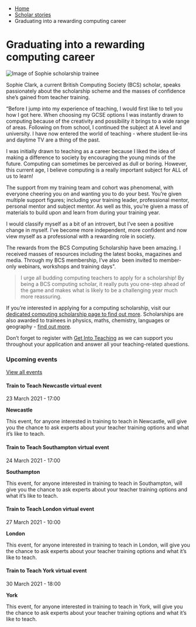 *   [Home](/)
*   [Scholar stories](/teacher-training-scholar-stories)
*   Graduating into a rewarding computing career

Graduating into a rewarding computing career
============================================

<img alt="Image of Sophie scholarship trainee " src="https://getintoteaching.education.gov.uk/sites/default/files/case\_study/Sophie%20Clark%20Profile%20PNG.png"></img>

Sophie Clark, a current British Computing Society (BCS) scholar, speaks passionately about the scholarship scheme and the masses of confidence she’s gained from teacher training.

“Before I jump into my experience of teaching, I would first like to tell you how I got here. When choosing my GCSE options I was instantly drawn to computing because of the creativity and possibility it brings to a wide range of areas. Following on from school, I continued the subject at A level and university. I have now entered the world of teaching - where student lie-ins and daytime TV are a thing of the past.

I was initially drawn to teaching as a career because I liked the idea of making a difference to society by encouraging the young minds of the future. Computing can sometimes be perceived as dull or boring. However, this current age, I believe computing is a really important subject for ALL of us to learn!

The support from my training team and cohort was phenomenal, with everyone cheering you on and wanting you to do your best. You’re given multiple support figures; including your training leader, professional mentor, personal mentor and subject mentor. As well as this, you’re given a mass of materials to build upon and learn from during your training year.

I would classify myself as a bit of an introvert, but I’ve seen a positive change in myself. I’ve become more independent, more confident and now view myself as a professional with a rewarding role in society.

The rewards from the BCS Computing Scholarship have been amazing. I received masses of resources including the latest books, magazines and media. Through my BCS membership, I’ve also  been invited to member-only webinars, workshops and training days".

> I urge all budding computing teachers to apply for a scholarship! By being a BCS computing scholar, it really puts you one-step ahead of the game and makes what is likely to be a challenging year much more reassuring.

If you’re interested in applying for a computing scholarship, visit our [dedicated computing scholarship page to find out more](/node/2393). Scholarships are also awarded to trainees in physics, maths, chemistry, languages or geography - [find out more](/node/2390). 

Don’t forget to register with [Get Into Teaching](https://getintoteaching.education.gov.uk/user/register) as we can support you throughout your application and answer all your teaching-related questions.

### Upcoming events

[View all events](/teaching-events)

[](/teaching-events/train-to-teach-events/train-to-teach-newcastle-virtual-event-230321)

#### Train to Teach Newcastle virtual event

23 March 2021 - 17:00

**Newcastle**

This event, for anyone interested in training to teach in Newcastle, will give you the chance to ask experts about your teacher training options and what it’s like to teach.

[](/teaching-events/train-to-teach-events/train-to-teach-southampton-virtual-event-240321)

#### Train to Teach Southampton virtual event

24 March 2021 - 17:00

**Southampton**

This event, for anyone interested in training to teach in Southampton, will give you the chance to ask experts about your teacher training options and what it’s like to teach.

[](/teaching-events/train-to-teach-events/train-to-teach-london-virtual-event-270321)

#### Train to Teach London virtual event

27 March 2021 - 10:00

**London**

This event, for anyone interested in training to teach in London, will give you the chance to ask experts about your teacher training options and what it’s like to teach.

[](/teaching-events/train-to-teach-events/train-to-teach-york-virtual-event-300321)

#### Train to Teach York virtual event

30 March 2021 - 18:00

**York**

This event, for anyone interested in training to teach in York, will give you the chance to ask experts about your teacher training options and what it’s like to teach.